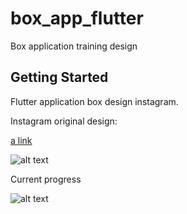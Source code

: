 # box_app_flutter

Box application training design

## Getting Started

Flutter application box design instagram.

Instagram original design:

[a link](https://www.instagram.com/p/CVVQ-2ZhiYT/?utm_medium=share_sheet)

![alt text](https://firebasestorage.googleapis.com/v0/b/trainingdesignflutter.appspot.com/o/Screen%20Shot%202021-10-22%20at%2013.13.00.png?alt=media&token=487ca3e5-2e0a-4248-8bec-71e6ead1e48e)

Current progress

![alt text](pending)





